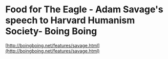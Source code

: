 <!--
id: 536062908
link: http://tumblr.atmos.org/post/536062908/food-for-the-eagle-adam-savages-speech-to-harvard
slug: food-for-the-eagle-adam-savages-speech-to-harvard
date: Tue Apr 20 2010 09:40:47 GMT-0700 (PDT)
publish: 2010-04-020
tags: 
title: Food for The Eagle - Adam Savage's speech to Harvard Humanism Society- Boing Boing
-->


Food for The Eagle - Adam Savage's speech to Harvard Humanism Society- Boing Boing
==================================================================================

[http://boingboing.net/features/savage.html](http://boingboing.net/features/savage.html)

